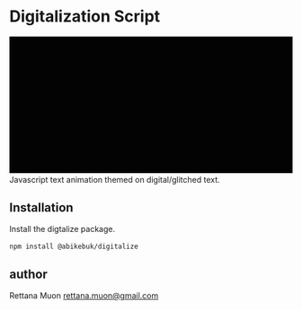 # Digitalization Script
![](asset/digitalization.gif)
Javascript text animation themed on digital/glitched text.

## Installation
Install the digtalize package.
```
npm install @abikebuk/digitalize
```


## author 
Rettana Muon <rettana.muon@gmail.com>
